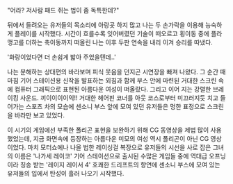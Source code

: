 "어라? 저사람 패드 쥐는 법이 좀 독특한데?" 

뒤에서 들려오는 유저들의 목소리에 아랑곳 하지 많고 나는 두 손가락을 이용해 능숙하게 플레이를 시작했다. 시간이 흐를수록 잊어버렸던 기술이 떠오르고 횡이동 중에 플라맹고를 더하는 축이동까지 떠올린 나는 이후 두판 연속을 내리 이겨 승리를 따냈다. 

'화랑이었다면 더 손쉽게 밟아 주었을텐데..' 

나는 분해하는 상대편의 바라보며 피식 웃음을 던지곤 시연장을 빠져 나왔다. 
그 순간 때마침 기어 스테이션용 신작을 발표하는 외침과 함께 부스 안에 마련된 거대한 스크린 속에 컴퓨터 그래픽으로 표현된 아름다운 여성이 떠올랐다. 
그리고 이어 지는 강렬한 브레이킹 사운드. 
끼이이이이익!! 
거대한 헤어핀 코너를 아웃 코스로부터 미끄러지듯 치고 들어가는 스포츠 차의 모습에 센소니 부스 앞에 모여 있던 유저들은 멍한 표정으로 스크린을 바라만 보고 있었다. 

이 시기의 게임에선 부족한 폴리곤 표현을 보완하기 위해 CG 동영상을 제법 많이 사용했었는데, 지금 화면속에 등장하는 아름다운 미모의 여성 역시 폴리곤이 아닌 CG 영상이었다. 
마치 모터쇼에나 나올 법한 레이싱걸 복장으로 유저들의 시선을 사로 잡은 그녀의 이름은 '나가세 레이코' 기어 스테이션으로 출시된 수많은 게임들 중에 역대급 오프닝이라 칭송 받는 '레이지 레이서 4' 호쾌한 드리프트의 향연에 센소니 부스에 모여 있는 유저들의 입에서 탄성이 흘러 나오기 시작했다. 